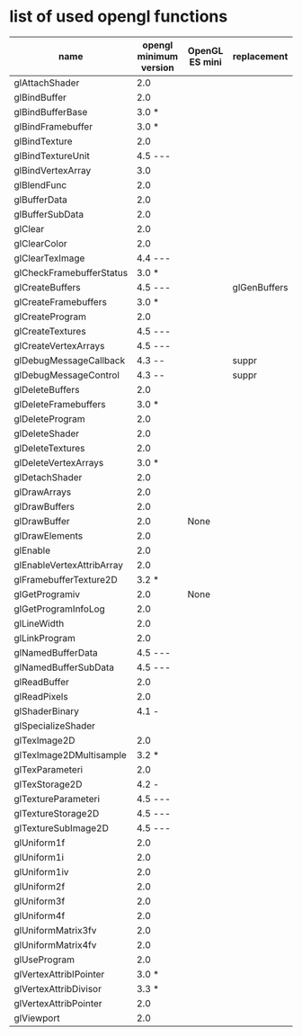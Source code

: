 # list of used opengl functions


| name                      | opengl minimum version | OpenGL ES mini | replacement  |
|---------------------------|------------------------|----------------|--------------|
| glAttachShader            | 2.0                    |                |              |
| glBindBuffer              | 2.0                    |                |              |
| glBindBufferBase          | 3.0 *                  |                |              |
| glBindFramebuffer         | 3.0 *                  |                |              |
| glBindTexture             | 2.0                    |                |              |
| glBindTextureUnit         | 4.5 ---                |                |              |
| glBindVertexArray         | 3.0                    |                |              |
| glBlendFunc               | 2.0                    |                |              |
| glBufferData              | 2.0                    |                |              |
| glBufferSubData           | 2.0                    |                |              |
| glClear                   | 2.0                    |                |              |
| glClearColor              | 2.0                    |                |              |
| glClearTexImage           | 4.4 ---                |                |              |
| glCheckFramebufferStatus  | 3.0 *                  |                |              |
| glCreateBuffers           | 4.5 ---                |                | glGenBuffers |
| glCreateFramebuffers      | 3.0 *                  |                |              |
| glCreateProgram           | 2.0                    |                |              |
| glCreateTextures          | 4.5 ---                |                |              |
| glCreateVertexArrays      | 4.5 ---                |                |              |
| glDebugMessageCallback    | 4.3 --                 |                | suppr        |
| glDebugMessageControl     | 4.3 --                 |                | suppr        |
| glDeleteBuffers           | 2.0                    |                |              |
| glDeleteFramebuffers      | 3.0 *                  |                |              |
| glDeleteProgram           | 2.0                    |                |              |
| glDeleteShader            | 2.0                    |                |              |
| glDeleteTextures          | 2.0                    |                |              |
| glDeleteVertexArrays      | 3.0 *                  |                |              |
| glDetachShader            | 2.0                    |                |              |
| glDrawArrays              | 2.0                    |                |              |
| glDrawBuffers             | 2.0                    |                |              |
| glDrawBuffer              | 2.0                    | None           |              |
| glDrawElements            | 2.0                    |                |              |
| glEnable                  | 2.0                    |                |              |
| glEnableVertexAttribArray | 2.0                    |                |              |
| glFramebufferTexture2D    | 3.2 *                  |                |              |
| glGetProgramiv            | 2.0                    | None           |              |
| glGetProgramInfoLog       | 2.0                    |                |              |
| glLineWidth               | 2.0                    |                |              |
| glLinkProgram             | 2.0                    |                |              |
| glNamedBufferData         | 4.5 ---                |                |              |
| glNamedBufferSubData      | 4.5 ---                |                |              |
| glReadBuffer              | 2.0                    |                |              |
| glReadPixels              | 2.0                    |                |              |
| glShaderBinary            | 4.1 -                  |                |              |
| glSpecializeShader        |                        |                |              |
| glTexImage2D              | 2.0                    |                |              |
| glTexImage2DMultisample   | 3.2 *                  |                |              |
| glTexParameteri           | 2.0                    |                |              |
| glTexStorage2D            | 4.2 -                  |                |              |
| glTextureParameteri       | 4.5 ---                |                |              |
| glTextureStorage2D        | 4.5 ---                |                |              |
| glTextureSubImage2D       | 4.5 ---                |                |              |
| glUniform1f               | 2.0                    |                |              |
| glUniform1i               | 2.0                    |                |              |
| glUniform1iv              | 2.0                    |                |              |
| glUniform2f               | 2.0                    |                |              |
| glUniform3f               | 2.0                    |                |              |
| glUniform4f               | 2.0                    |                |              |
| glUniformMatrix3fv        | 2.0                    |                |              |
| glUniformMatrix4fv        | 2.0                    |                |              |
| glUseProgram              | 2.0                    |                |              |
| glVertexAttribIPointer    | 3.0 *                  |                |              |
| glVertexAttribDivisor     | 3.3 *                  |                |              |
| glVertexAttribPointer     | 2.0                    |                |              |
| glViewport                | 2.0                    |                |              |







